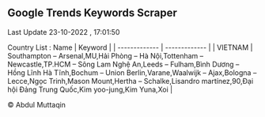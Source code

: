 

## Google Trends Keywords Scraper 
 
Last Update 23-10-2022 , 17:01:50

Country List :
 Name  | Keyword |
| ------------- | ------------- |
| VIETNAM | Southampton – Arsenal,MU,Hải Phòng – Hà Nội,Tottenham – Newcastle,TP.HCM – Sông Lam Nghệ An,Leeds – Fulham,Bình Dương – Hồng Lĩnh Hà Tĩnh,Bochum – Union Berlin,Varane,Waalwijk – Ajax,Bologna – Lecce,Ngọc Trinh,Mason Mount,Hertha – Schalke,Lisandro martínez,90,Đại hội Đảng Trung Quốc,Kim yoo-jung,Kim Yuna,Xoi |



© Abdul Muttaqin 
